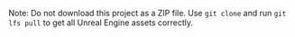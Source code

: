 Note: Do not download this project as a ZIP file. Use `git clone` and run `git lfs pull` to get all Unreal Engine assets correctly.

